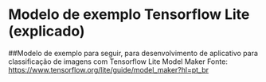 # Modelo de exemplo Tensorflow Lite (explicado)

##Modelo de exemplo para seguir, para desenvolvimento de aplicativo para classificação de imagens com Tensorflow Lite Model Maker
Fonte: https://www.tensorflow.org/lite/guide/model_maker?hl=pt_br
